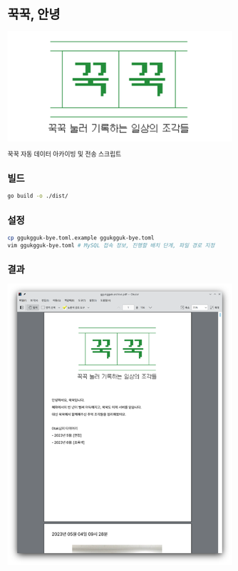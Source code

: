 # 꾹꾹, 안녕

![꾹꾹](./ggukgguk-main.png)

꾹꾹 자동 데이터 아카이빙 및 전송 스크립트

## 빌드

```sh
go build -o ./dist/
```

## 설정

```sh
cp ggukgguk-bye.toml.example ggukgguk-bye.toml
vim ggukgguk-bye.toml # MySQL 접속 정보, 진행할 배치 단계, 파일 경로 지정
```

## 결과

![꾹꾹](./ggukgguk-bye-result.png)
